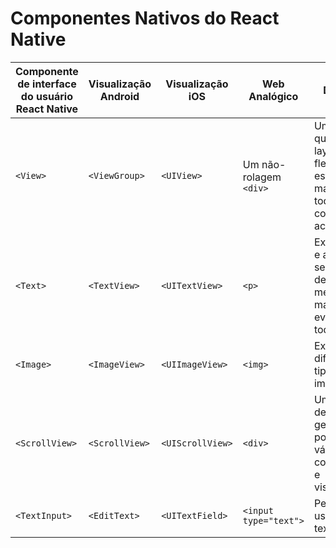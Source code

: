 # Componentes Nativos do React Native

| Componente de interface do usuário React Native | Visualização Android | Visualização iOS | Web Analógico | Descrição |
| --- | --- | --- | --- | --- |
| `<View>` | `<ViewGroup>` | `<UIView>` | Um não-rolagem `<div>` | Um contêiner que suporta layout com flexbox, estilo, algum manuseio de toque e controles de acessibilidade |
| `<Text>` | `<TextView>` | `<UITextView>` | `<p>` | Exibe, estiliza e aninha sequências de texto e até mesmo manipula eventos de toque |
| `<Image>` | `<ImageView>` | `<UIImageView>` | `<img>` | Exibe diferentes tipos de imagens |
| `<ScrollView>` | `<ScrollView>` | `<UIScrollView>` | `<div>` | Um contêiner de rolagem genérico que pode conter vários componentes e visualizações |
| `<TextInput>` | `<EditText>` | `<UITextField>` | `<input type="text">` | Permite que o usuário insira texto |
